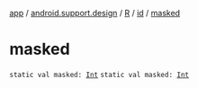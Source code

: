 [app](../../../index.md) / [android.support.design](../../index.md) / [R](../index.md) / [id](index.md) / [masked](.)

# masked

`static val masked: `[`Int`](https://kotlinlang.org/api/latest/jvm/stdlib/kotlin/-int/index.html)
`static val masked: `[`Int`](https://kotlinlang.org/api/latest/jvm/stdlib/kotlin/-int/index.html)